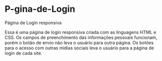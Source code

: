 # P-gina-de-Login
Página de Login responsiva


Essa é uma página de login responsiva criada com as linguagens HTML e CSS. Os campos de preenchimento das informações pessoais funcionam, porém o botão de envio não leva o usuário para outra página. Os botões para o acesso com outras mídias sociais leva o usuário para a página de login de cada site.
